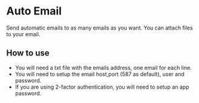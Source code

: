 # Auto Email
Send automatic emails to as many emails as you want.
You can attach files to your email.

## How to use
* You will need a txt file with the emails address, one email for each line.
* You will need to setup the email host,port (587 as default), user and password.
* If you are using 2-factor authentication, you will need to setup an app password.
